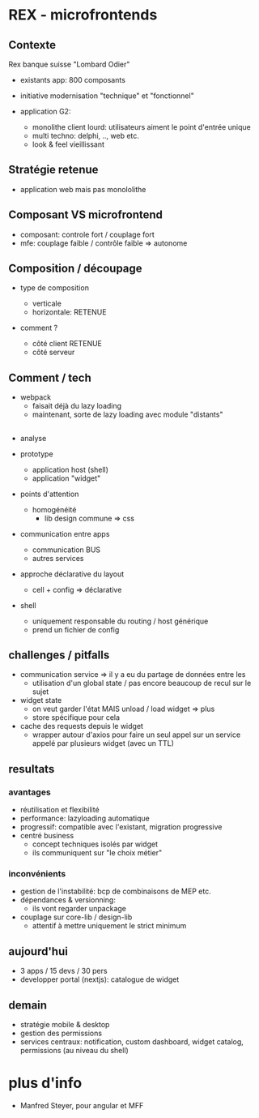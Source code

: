 # REX - microfrontends

## Contexte

Rex banque suisse "Lombard Odier"
- existants app: 800 composants

- initiative modernisation "technique" et "fonctionnel"

- application G2:
  - monolithe client lourd: utilisateurs aiment le point d'entrée unique
  - multi techno: delphi, .., web etc.
  - look & feel vieillissant

## Stratégie retenue

- application web mais pas monololithe

## Composant VS microfrontend

- composant: controle fort / couplage fort
- mfe: couplage faible / contrôle faible => autonome

## Composition / découpage

- type de composition
  - verticale
  - horizontale: RETENUE

- comment ?
  - côté client RETENUE
  - côté serveur

## Comment / tech

- webpack
  - faisait déjà du lazy loading
  - maintenant, sorte de lazy loading avec module "distants"

## 

- analyse
- prototype
  - application host (shell)
  - application "widget"
- points d'attention
  - homogénéité
    - lib design commune => css

- communication entre apps
  - communication BUS
  - autres services

- approche déclarative du layout
  - cell + config => déclarative

- shell
  - uniquement responsable du routing / host générique
  - prend un fichier de config

## challenges / pitfalls

- communication service => il y a eu du partage de données entre les
  - utilisation d'un global state / pas encore beaucoup de recul sur le sujet
- widget state
  - on veut garder l'état MAIS unload / load widget => plus
  - store spécifique pour cela
- cache des requests depuis le widget
  - wrapper autour d'axios pour faire un seul appel sur un service appelé par plusieurs widget (avec un TTL)

## resultats

### avantages

- réutilisation et flexibilité
- performance: lazyloading automatique
- progressif: compatible avec l'existant, migration progressive
- centré business
  - concept techniques isolés par widget
  - ils communiquent sur "le choix métier"

### inconvénients

- gestion de l'instabilité: bcp de combinaisons de MEP etc.
- dépendances & versionning:
  - ils vont regarder unpackage
- couplage sur core-lib / design-lib
  - attentif à mettre uniquement le strict minimum
 
## aujourd'hui

- 3 apps / 15 devs / 30 pers
- developper portal (nextjs): catalogue de widget

## demain

- stratégie mobile & desktop
- gestion des permissions
- services centraux: notification, custom dashboard, widget catalog, permissions (au niveau du shell)

# plus d'info 

- Manfred Steyer, pour angular et MFF




  

